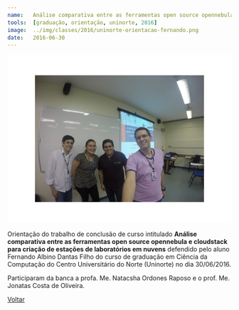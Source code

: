 ```yaml
---
name:  	Análise comparativa entre as ferramentas open source opennebula e cloudstack para criação de estações de laboratórios em nuvens
tools: 	[graduação, orientação, uninorte, 2016]
image: 	../img/classes/2016/uninorte-orientacao-fernando.png
date: 	2016-06-30
---
```


![](../img/classes/2016/uninorte-orientacao-fernando.png)

Orientação do trabalho de conclusão de curso intitulado **Análise comparativa entre as ferramentas open source opennebula e cloudstack para criação de estações de laboratórios em nuvens** defendido pelo aluno Fernando Albino Dantas Filho do curso de graduação em Ciência da Computação do Centro Universitário do Norte (Uninorte) no dia 30/06/2016. 

Participaram da banca a profa. Me. Natacsha Ordones Raposo e o prof. Me. Jonatas Costa de Oliveira. 

<p class="text-center">
	<a class="btn btn-outline-primary mt-1" href="{{ site.baseurl }}/classes/">Voltar</a>
</p>

